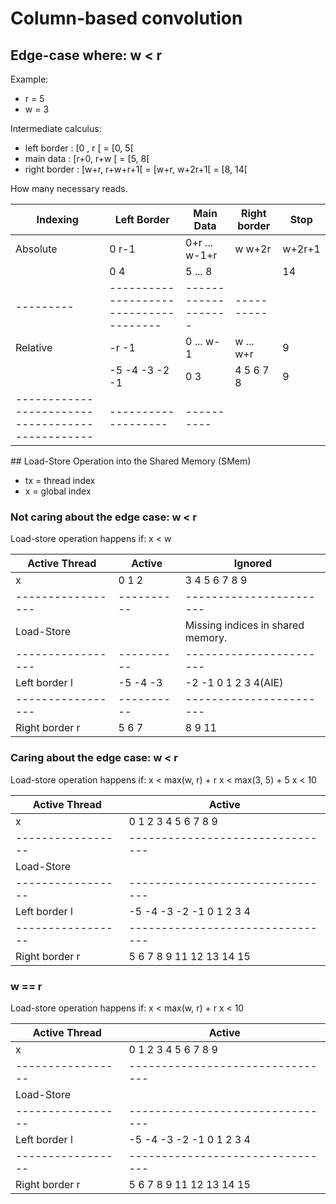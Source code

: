 # Column-based convolution

## Edge-case where: w < r

Example:
- r = 5
- w = 3

Intermediate calculus:
-  left border : [0  , r      [ =                 [0,  5[
-    main data : [r+0, r+w    [ =                 [5,  8[
- right border : [w+r, r+w+r+1[ = [w+r, w+2r+1[ = [8, 14[

How many necessary reads.

Indexing |  Left Border       |  Main Data      |  Right border     | Stop
---------|--------------------|-----------------|-------------------|----------
Absolute |  0             r-1 |  0+r ...  w-1+r |  w           w+2r | w+2r+1
         |  0               4 |  5   ...      8 |                   |     14
---------|--------------------------------------|-------------------|----------
Relative | -r              -1 |  0   ...    w-1 |  w  ...      w+r  |      9
         | -5  -4  -3  -2  -1 |  0            3 |  4  5  6  7    8  |      9
------------------------------------------------|-------------------|----------

## Load-Store Operation into the Shared Memory (SMem)

- tx = thread index
-  x = global index

### Not caring about the edge case: w < r

Load-store operation happens if: x < w

   Active Thread | Active   |  Ignored
-----------------|----------|-----------------------
               x |  0  1  2 |  3  4  5  6  7  8  9
-----------------|----------|-----------------------
      Load-Store |          | Missing indices in shared memory.
-----------------|----------|-----------------------
   Left border l | -5 -4 -3 | -2 -1  0  1  2  3  4(AIE)            
-----------------|----------|-----------------------
  Right border r |  5  6  7 |  8  9 11


### Caring about the edge case: w < r

Load-store operation happens if: x < max(w, r) + r
                                 x < max(3, 5) + 5
                                 x < 10

   Active Thread | Active    
-----------------|--------------------------------
               x |  0  1  2  3  4  5  6  7  8  9
-----------------|--------------------------------
      Load-Store |          
-----------------|--------------------------------
   Left border l | -5 -4 -3 -2 -1  0  1  2  3  4  
-----------------|--------------------------------
  Right border r |  5  6  7  8  9 11 12 13 14 15


### w == r

Load-store operation happens if: x < max(w, r) + r
                                 x < 10

   Active Thread | Active    
-----------------|--------------------------------
               x |  0  1  2  3  4  5  6  7  8  9
-----------------|--------------------------------
      Load-Store |          
-----------------|--------------------------------
   Left border l | -5 -4 -3 -2 -1  0  1  2  3  4  
-----------------|--------------------------------
  Right border r |  5  6  7  8  9 11 12 13 14 15
